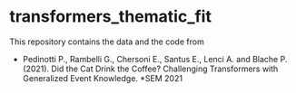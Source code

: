 # transformers_thematic_fit

This repository contains the data and the code from 

- Pedinotti P., Rambelli G., Chersoni E., Santus E., Lenci A. and Blache P. (2021). Did the Cat Drink the Coffee? Challenging Transformers with Generalized Event Knowledge. *SEM 2021

